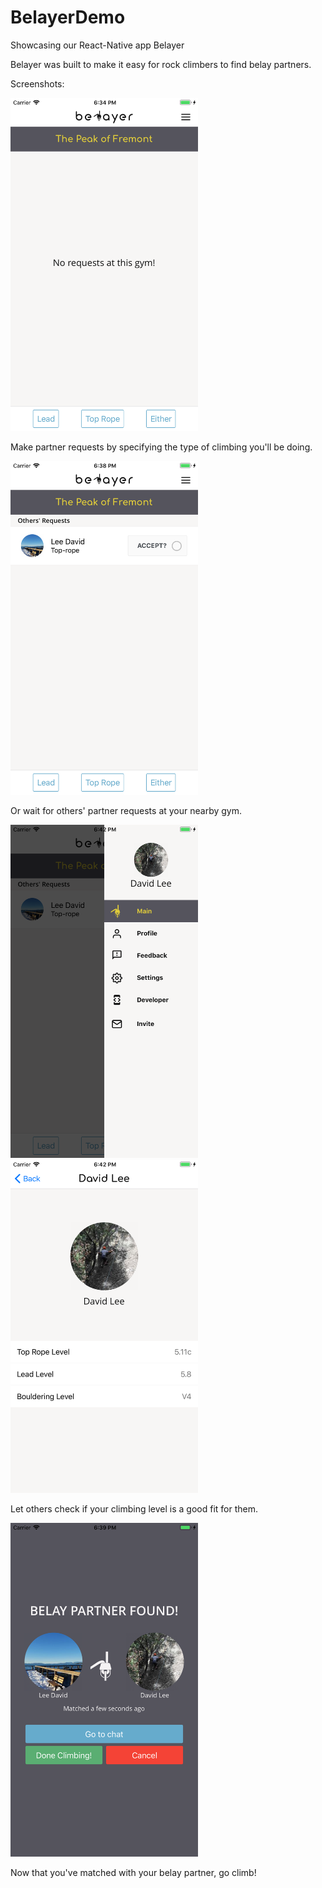 # BelayerDemo
Showcasing our React-Native app Belayer

Belayer was built to make it easy for rock climbers to find
belay partners.


Screenshots:

<img src="/images/screenshot_1.png" width="300" >

Make partner requests by specifying the type of climbing you'll be doing.


<img src="/images/screenshot_2.png" width="300" >

Or wait for others' partner requests at your nearby gym.


<img src="/images/screenshot_3.png" width="300" >


<img src="/images/screenshot_4.png" width="300" >

Let others check if your climbing level is a good fit for them.


<img src="/images/screenshot_5.png" width="300" >

Now that you've matched with your belay partner, go climb!
